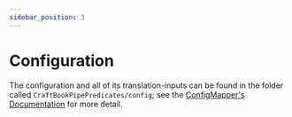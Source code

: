 ```yaml
---
sidebar_position: 3
---
```


# Configuration

The configuration and all of its translation-inputs can be found in the folder called `CraftBookPipePredicates/config`; see the [ConfigMapper's Documentation](https://blvckbytes.github.io/docs-config-mapper) for more detail.